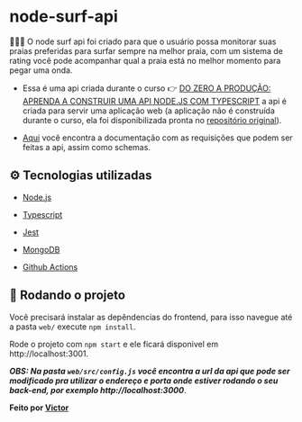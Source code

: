 # node-surf-api

🏄‍♂️🌊 O node surf api foi criado para que o usuário possa monitorar suas praias preferidas para surfar sempre na melhor praia, com um sistema de rating você pode acompanhar qual a praia está no melhor momento para pegar uma onda.

- Essa é uma api criada durante o curso 👉 [DO ZERO A PRODUÇÃO: APRENDA A CONSTRUIR UMA API NODE.JS COM TYPESCRIPT](https://www.youtube.com/playlist?list=PLz_YTBuxtxt6_Zf1h-qzNsvVt46H8ziKh) a api é criada para servir uma aplicação web (a aplicação não é construída durante o curso, ela foi disponibilizada pronta no [repositório original](https://github.com/waldemarnt/node-typescript-api)).

- [Aqui](https://surf-forecast-vxef.onrender.com/docs) você encontra a documentação com as requisições que podem ser feitas a api, assim como schemas.

## ⚙️ Tecnologias utilizadas

- [Node.js](https://nodejs.org/)

- [Typescript](https://www.typescriptlang.org/)

- [Jest](https://jestjs.io/)

- [MongoDB](https://www.mongodb.com/)

- [Github Actions](https://github.com/features/actions)

## 🎯 Rodando o projeto

Você precisará instalar as depêndencias do frontend, para isso navegue até a pasta ```web/``` execute ```npm install```.

Rode o projeto com ```npm start``` e ele ficará disponivel em http://localhost:3001.

***OBS: Na pasta ```web/src/config.js``` você encontra a url da api que pode ser modificado pra utilizar o endereço e porta onde estiver rodando o seu back-end, por exemplo http://localhost:3000***.


**Feito por [Victor](https://www.linkedin.com/in/victornathanael/)**
